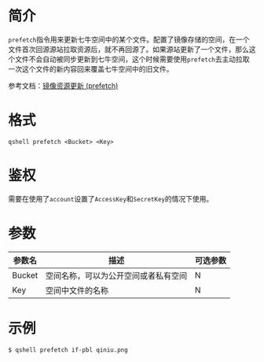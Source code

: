 # 简介

`prefetch`指令用来更新七牛空间中的某个文件。配置了镜像存储的空间，在一个文件首次回源源站拉取资源后，就不再回源了。如果源站更新了一个文件，那么这个文件不会自动被同步更新到七牛空间，这个时候需要使用`prefetch`去主动拉取一次这个文件的新内容回来覆盖七牛空间中的旧文件。

参考文档：[镜像资源更新 (prefetch)](http://developer.qiniu.com/docs/v6/api/reference/rs/prefetch.html) 

# 格式

```
qshell prefetch <Bucket> <Key>
```

# 鉴权

需要在使用了`account`设置了`AccessKey`和`SecretKey`的情况下使用。

# 参数

|参数名|描述|可选参数|
|-----|-----|------|
|Bucket|空间名称，可以为公开空间或者私有空间|N|
|Key|空间中文件的名称|N|

# 示例

```
$ qshell prefetch if-pbl qiniu.png
```
